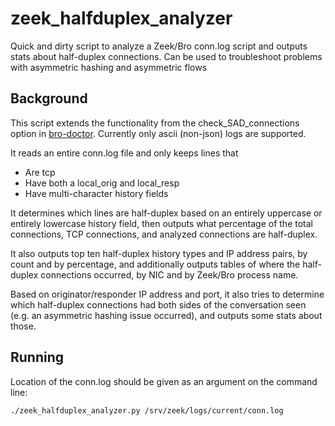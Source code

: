 # zeek_halfduplex_analyzer
Quick and dirty script to analyze a Zeek/Bro conn.log script and outputs stats about half-duplex connections.  Can be used to troubleshoot problems with asymmetric hashing and asymmetric flows

## Background
This script extends the functionality from the check_SAD_connections option in [bro-doctor](https://github.com/ncsa/bro-doctor).  Currently only ascii (non-json) logs are supported.

It reads an entire conn.log file and only keeps lines that
* Are tcp
* Have both a local_orig and local_resp
* Have multi-character history fields

It determines which lines are half-duplex based on an entirely uppercase or entirely lowercase history field, then outputs what percentage of the total connections, TCP connections, and analyzed connections are half-duplex.

It also outputs top ten half-duplex history types and IP address pairs, by count and by percentage, and additionally outputs tables of where the half-duplex connections occurred, by NIC and by Zeek/Bro process name.

Based on originator/responder IP address and port, it also tries to determine which half-duplex connections had both sides of the conversation seen (e.g. an asymmetric hashing issue occurred), and outputs some stats about those.

## Running

Location of the conn.log should be given as an argument on the command line:

```
./zeek_halfduplex_analyzer.py /srv/zeek/logs/current/conn.log
```

